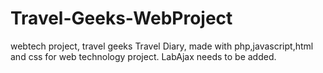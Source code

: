 # Travel-Geeks-WebProject
webtech project, travel geeks
Travel Diary, made with php,javascript,html and css for web technology project. LabAjax needs to be added.
